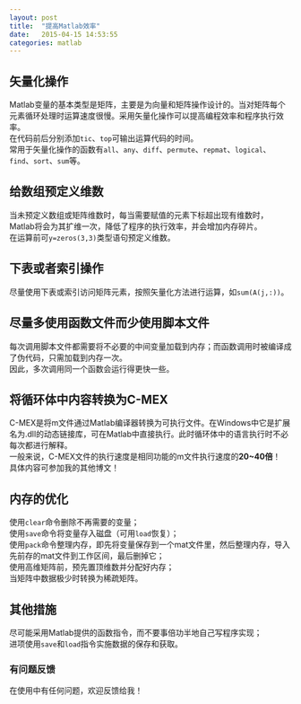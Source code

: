 ```yaml
---
layout: post
title:  "提高Matlab效率"
date:   2015-04-15 14:53:55
categories: matlab
---
```



## 矢量化操作


Matlab变量的基本类型是矩阵，主要是为向量和矩阵操作设计的。当对矩阵每个元素循环处理时运算速度很慢。采用矢量化操作可以提高编程效率和程序执行效率。  
在代码前后分别添加`tic`、`top`可输出运算代码的时间。  
常用于矢量化操作的函数有`all`、`any`、`diff`、`permute`、`repmat`、`logical`、`find`、`sort`、`sum`等。  

## 给数组预定义维数
当未预定义数组或矩阵维数时，每当需要赋值的元素下标超出现有维数时，Matlab将会为其扩维一次，降低了程序的执行效率，并会增加内存碎片。  
在运算前可`y=zeros(3,3)`类型语句预定义维数。  

## 下表或者索引操作
尽量使用下表或索引访问矩阵元素，按照矢量化方法进行运算，如`sum(A(j,:))`。

## 尽量多使用函数文件而少使用脚本文件
每次调用脚本文件都需要将不必要的中间变量加载到内存；而函数调用时被编译成了伪代码，只需加载到内存一次。  
因此，多次调用同一个函数会运行得更快一些。  
  
## 将循环体中内容转换为C-MEX
C-MEX是将m文件通过Matlab编译器转换为可执行文件。在Windows中它是扩展名为.dll的动态链接库，可在Matlab中直接执行。此时循环体中的语言执行时不必每次都进行解释。  
一般来说，C-MEX文件的执行速度是相同功能的m文件执行速度的**20~40倍**！  
具体内容可参加我的其他博文！

## 内存的优化
使用`clear`命令删除不再需要的变量；  
使用`save`命令将变量存入磁盘（可用`load`恢复）；  
使用`pack`命令整理内存，即先将变量保存到一个mat文件里，然后整理内存，导入先前存的mat文件到工作区间，最后删掉它；  
使用高维矩阵前，预先置顶维数并分配好内存；  
当矩阵中数据极少时转换为稀疏矩阵。  

## 其他措施
尽可能采用Matlab提供的函数指令，而不要事倍功半地自己写程序实现；  
进项使用`save`和`load`指令实施数据的保存和获取。

### 有问题反馈
在使用中有任何问题，欢迎反馈给我！
